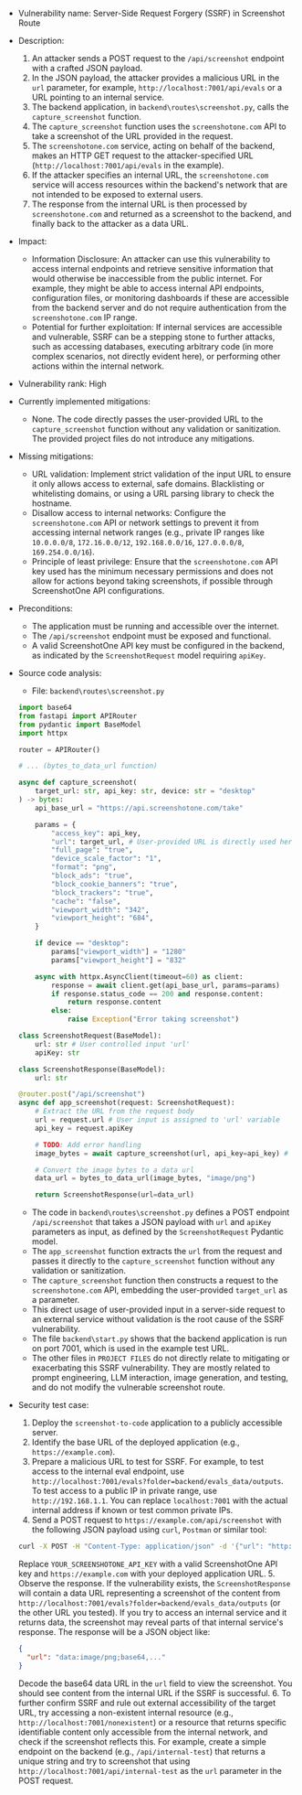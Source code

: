 - Vulnerability name: Server-Side Request Forgery (SSRF) in Screenshot Route
- Description:
    1. An attacker sends a POST request to the `/api/screenshot` endpoint with a crafted JSON payload.
    2. In the JSON payload, the attacker provides a malicious URL in the `url` parameter, for example, `http://localhost:7001/api/evals` or a URL pointing to an internal service.
    3. The backend application, in `backend\routes\screenshot.py`, calls the `capture_screenshot` function.
    4. The `capture_screenshot` function uses the `screenshotone.com` API to take a screenshot of the URL provided in the request.
    5. The `screenshotone.com` service, acting on behalf of the backend, makes an HTTP GET request to the attacker-specified URL (`http://localhost:7001/api/evals` in the example).
    6. If the attacker specifies an internal URL, the `screenshotone.com` service will access resources within the backend's network that are not intended to be exposed to external users.
    7. The response from the internal URL is then processed by `screenshotone.com` and returned as a screenshot to the backend, and finally back to the attacker as a data URL.
- Impact:
    - Information Disclosure: An attacker can use this vulnerability to access internal endpoints and retrieve sensitive information that would otherwise be inaccessible from the public internet. For example, they might be able to access internal API endpoints, configuration files, or monitoring dashboards if these are accessible from the backend server and do not require authentication from the `screenshotone.com` IP range.
    - Potential for further exploitation: If internal services are accessible and vulnerable, SSRF can be a stepping stone to further attacks, such as accessing databases, executing arbitrary code (in more complex scenarios, not directly evident here), or performing other actions within the internal network.
- Vulnerability rank: High
- Currently implemented mitigations:
    - None. The code directly passes the user-provided URL to the `capture_screenshot` function without any validation or sanitization. The provided project files do not introduce any mitigations.
- Missing mitigations:
    - URL validation: Implement strict validation of the input URL to ensure it only allows access to external, safe domains. Blacklisting or whitelisting domains, or using a URL parsing library to check the hostname.
    - Disallow access to internal networks: Configure the `screenshotone.com` API or network settings to prevent it from accessing internal network ranges (e.g., private IP ranges like `10.0.0.0/8`, `172.16.0.0/12`, `192.168.0.0/16`, `127.0.0.0/8`, `169.254.0.0/16`).
    - Principle of least privilege: Ensure that the `screenshotone.com` API key used has the minimum necessary permissions and does not allow for actions beyond taking screenshots, if possible through ScreenshotOne API configurations.
- Preconditions:
    - The application must be running and accessible over the internet.
    - The `/api/screenshot` endpoint must be exposed and functional.
    - A valid ScreenshotOne API key must be configured in the backend, as indicated by the `ScreenshotRequest` model requiring `apiKey`.
- Source code analysis:
    - File: `backend\routes\screenshot.py`
    ```python
    import base64
    from fastapi import APIRouter
    from pydantic import BaseModel
    import httpx

    router = APIRouter()

    # ... (bytes_to_data_url function)

    async def capture_screenshot(
        target_url: str, api_key: str, device: str = "desktop"
    ) -> bytes:
        api_base_url = "https://api.screenshotone.com/take"

        params = {
            "access_key": api_key,
            "url": target_url, # User-provided URL is directly used here
            "full_page": "true",
            "device_scale_factor": "1",
            "format": "png",
            "block_ads": "true",
            "block_cookie_banners": "true",
            "block_trackers": "true",
            "cache": "false",
            "viewport_width": "342",
            "viewport_height": "684",
        }

        if device == "desktop":
            params["viewport_width"] = "1280"
            params["viewport_height"] = "832"

        async with httpx.AsyncClient(timeout=60) as client:
            response = await client.get(api_base_url, params=params)
            if response.status_code == 200 and response.content:
                return response.content
            else:
                raise Exception("Error taking screenshot")

    class ScreenshotRequest(BaseModel):
        url: str # User controlled input 'url'
        apiKey: str

    class ScreenshotResponse(BaseModel):
        url: str

    @router.post("/api/screenshot")
    async def app_screenshot(request: ScreenshotRequest):
        # Extract the URL from the request body
        url = request.url # User input is assigned to 'url' variable
        api_key = request.apiKey

        # TODO: Add error handling
        image_bytes = await capture_screenshot(url, api_key=api_key) # 'url' is passed directly to capture_screenshot

        # Convert the image bytes to a data url
        data_url = bytes_to_data_url(image_bytes, "image/png")

        return ScreenshotResponse(url=data_url)
    ```
    - The code in `backend\routes\screenshot.py` defines a POST endpoint `/api/screenshot` that takes a JSON payload with `url` and `apiKey` parameters as input, as defined by the `ScreenshotRequest` Pydantic model.
    - The `app_screenshot` function extracts the `url` from the request and passes it directly to the `capture_screenshot` function without any validation or sanitization.
    - The `capture_screenshot` function then constructs a request to the `screenshotone.com` API, embedding the user-provided `target_url` as a parameter.
    - This direct usage of user-provided input in a server-side request to an external service without validation is the root cause of the SSRF vulnerability.
    - The file `backend\start.py` shows that the backend application is run on port 7001, which is used in the example test URL.
    - The other files in `PROJECT FILES` do not directly relate to mitigating or exacerbating this SSRF vulnerability. They are mostly related to prompt engineering, LLM interaction, image generation, and testing, and do not modify the vulnerable screenshot route.

- Security test case:
    1. Deploy the `screenshot-to-code` application to a publicly accessible server.
    2. Identify the base URL of the deployed application (e.g., `https://example.com`).
    3. Prepare a malicious URL to test for SSRF. For example, to test access to the internal eval endpoint, use `http://localhost:7001/evals?folder=backend/evals_data/outputs`. To test access to a public IP in private range, use `http://192.168.1.1`. You can replace `localhost:7001` with the actual internal address if known or test common private IPs.
    4. Send a POST request to `https://example.com/api/screenshot` with the following JSON payload using `curl`, `Postman` or similar tool:
    ```bash
    curl -X POST -H "Content-Type: application/json" -d '{"url": "http://localhost:7001/evals?folder=backend/evals_data/outputs", "apiKey": "YOUR_SCREENSHOTONE_API_KEY"}' https://example.com/api/screenshot
    ```
    Replace `YOUR_SCREENSHOTONE_API_KEY` with a valid ScreenshotOne API key and `https://example.com` with your deployed application URL.
    5. Observe the response. If the vulnerability exists, the `ScreenshotResponse` will contain a data URL representing a screenshot of the content from `http://localhost:7001/evals?folder=backend/evals_data/outputs` (or the other URL you tested). If you try to access an internal service and it returns data, the screenshot may reveal parts of that internal service's response. The response will be a JSON object like:
    ```json
    {
      "url": "data:image/png;base64,..."
    }
    ```
    Decode the base64 data URL in the `url` field to view the screenshot. You should see content from the internal URL if the SSRF is successful.
    6. To further confirm SSRF and rule out external accessibility of the target URL, try accessing a non-existent internal resource (e.g., `http://localhost:7001/nonexistent`) or a resource that returns specific identifiable content only accessible from the internal network, and check if the screenshot reflects this. For example, create a simple endpoint on the backend (e.g., `/api/internal-test`) that returns a unique string and try to screenshot that using `http://localhost:7001/api/internal-test` as the `url` parameter in the POST request.
